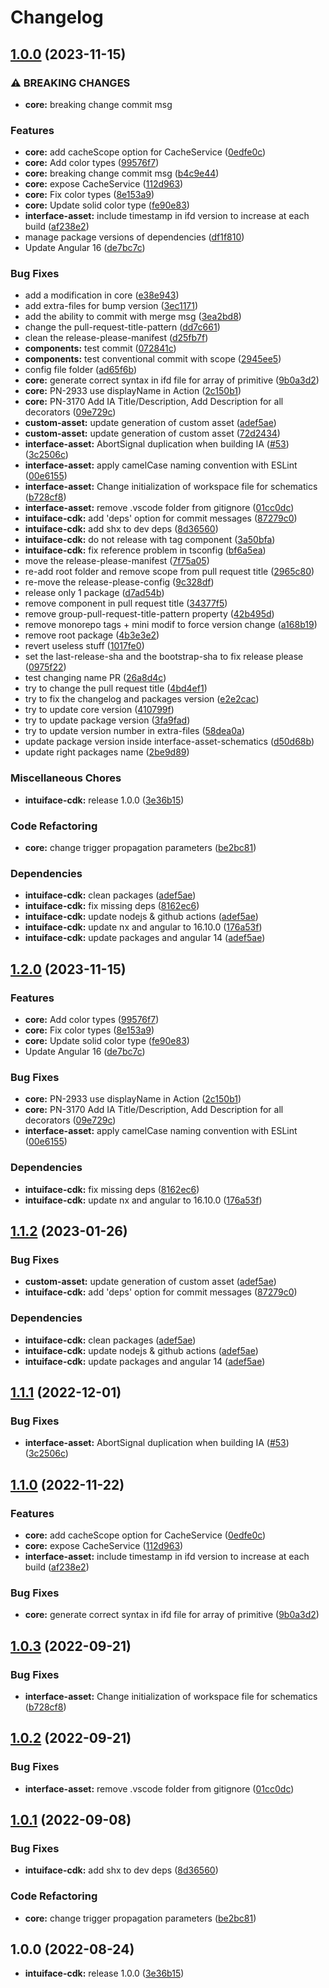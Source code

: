 # Changelog

## [1.0.0](https://github.com/intuiface/intuiface-cdk/compare/v1.2.0...v1.0.0) (2023-11-15)


### ⚠ BREAKING CHANGES

* **core:** breaking change commit msg

### Features

* **core:** add cacheScope option for CacheService ([0edfe0c](https://github.com/intuiface/intuiface-cdk/commit/0edfe0c990bc2e5bfe7a10ad914a4fad5cc2a8aa))
* **core:** Add color types ([99576f7](https://github.com/intuiface/intuiface-cdk/commit/99576f781e45897bfa1ea2bb1c9e2a31e80140de))
* **core:** breaking change commit msg ([b4c9e44](https://github.com/intuiface/intuiface-cdk/commit/b4c9e44de761b6d0fc0d9fa08bd0d7016193db35))
* **core:** expose CacheService ([112d963](https://github.com/intuiface/intuiface-cdk/commit/112d963309cb2ea2e8bc3e510911a471c5615c87))
* **core:** Fix color types ([8e153a9](https://github.com/intuiface/intuiface-cdk/commit/8e153a9ef0facc6bc928f53b092be732ceed8088))
* **core:** Update solid color type ([fe90e83](https://github.com/intuiface/intuiface-cdk/commit/fe90e83edea790d279a8807e15a1af6183c475d4))
* **interface-asset:** include timestamp in ifd version to increase at each build ([af238e2](https://github.com/intuiface/intuiface-cdk/commit/af238e2c1e740e54dc979e80a669c6b7792578b9))
* manage package versions of dependencies ([df1f810](https://github.com/intuiface/intuiface-cdk/commit/df1f8100f65037e3fd2321dcc43dd8e757d52905))
* Update Angular 16 ([de7bc7c](https://github.com/intuiface/intuiface-cdk/commit/de7bc7c92dccf96b1dac013ce68a11b11f970ffb))


### Bug Fixes

* add a modification in core ([e38e943](https://github.com/intuiface/intuiface-cdk/commit/e38e94397424cdd6b6aec27435011eb61d1dd67a))
* add extra-files for bump version ([3ec1171](https://github.com/intuiface/intuiface-cdk/commit/3ec1171c5804d299e039f4aa4c59008d1ecc9761))
* add the ability to commit with merge msg ([3ea2bd8](https://github.com/intuiface/intuiface-cdk/commit/3ea2bd805821ee8beeff192ddbb057ff4629d2c4))
* change the pull-request-title-pattern ([dd7c661](https://github.com/intuiface/intuiface-cdk/commit/dd7c661b28de699872d1f70972e5a6526554f1c5))
* clean the release-please-manifest ([d25fb7f](https://github.com/intuiface/intuiface-cdk/commit/d25fb7f63b036eb8b650d3bd013b6a2616025d87))
* **components:** test commit ([072841c](https://github.com/intuiface/intuiface-cdk/commit/072841c513c1643f0d57efb26b05e4c12b7a5917))
* **components:** test conventional commit with scope ([2945ee5](https://github.com/intuiface/intuiface-cdk/commit/2945ee506e030b70292f0bbe1a0008126f84a401))
* config file folder ([ad65f6b](https://github.com/intuiface/intuiface-cdk/commit/ad65f6b25a931559adc2338be1aec9823648123f))
* **core:** generate correct syntax in ifd file for array of primitive ([9b0a3d2](https://github.com/intuiface/intuiface-cdk/commit/9b0a3d2fadc1f80041779c6c20331651cb4b4353))
* **core:** PN-2933 use displayName in Action ([2c150b1](https://github.com/intuiface/intuiface-cdk/commit/2c150b125919236eee3eab98253c88961fd6adca))
* **core:** PN-3170 Add IA Title/Description, Add Description for all decorators ([09e729c](https://github.com/intuiface/intuiface-cdk/commit/09e729ce65fcb202c89cc968ab09949ea8cf7427))
* **custom-asset:** update generation of custom asset ([adef5ae](https://github.com/intuiface/intuiface-cdk/commit/adef5ae748f701f39bcf4bfb372274e6c54437e6))
* **custom-asset:** update generation of custom asset ([72d2434](https://github.com/intuiface/intuiface-cdk/commit/72d2434708d87d232ee51d686bc12918d260fed8))
* **interface-asset:** AbortSignal duplication when building IA ([#53](https://github.com/intuiface/intuiface-cdk/issues/53)) ([3c2506c](https://github.com/intuiface/intuiface-cdk/commit/3c2506c97d927293f772c57150fb52e8d334297d))
* **interface-asset:** apply camelCase naming convention with ESLint ([00e6155](https://github.com/intuiface/intuiface-cdk/commit/00e6155682b1ca31066a110c4919212b423dd890))
* **interface-asset:** Change initialization of workspace file for schematics ([b728cf8](https://github.com/intuiface/intuiface-cdk/commit/b728cf8343de7ef5e5c8c193cb9b3ab69bfb9421))
* **interface-asset:** remove .vscode folder from gitignore ([01cc0dc](https://github.com/intuiface/intuiface-cdk/commit/01cc0dcc33292d81ef1245473f1a87270b9aa3f8))
* **intuiface-cdk:** add 'deps' option for commit messages ([87279c0](https://github.com/intuiface/intuiface-cdk/commit/87279c0b7efe5cf9032114ebb4bc9114033252c2))
* **intuiface-cdk:** add shx to dev deps ([8d36560](https://github.com/intuiface/intuiface-cdk/commit/8d3656049a6db825435f5fa162797055f735c625))
* **intuiface-cdk:** do not release with tag component ([3a50bfa](https://github.com/intuiface/intuiface-cdk/commit/3a50bfa99a8a230cb9dc2f3e2a8ecb41c897127a))
* **intuiface-cdk:** fix reference problem in tsconfig ([bf6a5ea](https://github.com/intuiface/intuiface-cdk/commit/bf6a5eae73d9d80e97f6bb5a9ea4acca94106fda))
* move the release-please-manifest ([7f75a05](https://github.com/intuiface/intuiface-cdk/commit/7f75a0574be466f77e5dc60a2acffff60906e0ef))
* re-add root folder and remove scope from pull request title ([2965c80](https://github.com/intuiface/intuiface-cdk/commit/2965c80502b9ba198feee28d6e2ca06e7ec02661))
* re-move the release-please-config ([9c328df](https://github.com/intuiface/intuiface-cdk/commit/9c328dfe982e1dc95693289b7e44f4bfdf0b70f9))
* release only 1 package ([d7ad54b](https://github.com/intuiface/intuiface-cdk/commit/d7ad54bbe3d5116cb9c399fa4a8b7b08604f2270))
* remove component in pull request title ([34377f5](https://github.com/intuiface/intuiface-cdk/commit/34377f5dc3447c0b5cbe70884465b7d471c56cd8))
* remove group-pull-request-title-pattern property ([42b495d](https://github.com/intuiface/intuiface-cdk/commit/42b495dd0f6a5b63b4e7ef07deee09fcd8a0c389))
* remove monorepo tags + mini modif to force version change ([a168b19](https://github.com/intuiface/intuiface-cdk/commit/a168b193b97bd917f337fc0f9e9829dda594b8a6))
* remove root package ([4b3e3e2](https://github.com/intuiface/intuiface-cdk/commit/4b3e3e22265a5ee9381096a0a3fbe25af37e21ad))
* revert useless stuff ([1017fe0](https://github.com/intuiface/intuiface-cdk/commit/1017fe0804d4e2f18b2b599503e79a3665ca609a))
* set the last-release-sha and the bootstrap-sha to fix release please ([0975f22](https://github.com/intuiface/intuiface-cdk/commit/0975f22e0ff7dc4543566bfd4f93b4f9ad5bb010))
* test changing name PR ([26a8d4c](https://github.com/intuiface/intuiface-cdk/commit/26a8d4ccc31dcc560b3a1a6bbbbf69791c0b350b))
* try to change the pull request title ([4bd4ef1](https://github.com/intuiface/intuiface-cdk/commit/4bd4ef1f68ae5e04e18c415833b5465ab477e52b))
* try to fix the changelog and packages version ([e2e2cac](https://github.com/intuiface/intuiface-cdk/commit/e2e2cacdc4657a0ca24be377936022fbf775dd37))
* try to update core version ([410799f](https://github.com/intuiface/intuiface-cdk/commit/410799f491423709d69c8172ae2a59b734974879))
* try to update package version ([3fa9fad](https://github.com/intuiface/intuiface-cdk/commit/3fa9fad43d3d5beba63db0a02afb23d49d2a6e13))
* try to update version number in extra-files ([58dea0a](https://github.com/intuiface/intuiface-cdk/commit/58dea0adbe365282b2a9ecfb62de32ad7f27f4dc))
* update package version inside interface-asset-schematics ([d50d68b](https://github.com/intuiface/intuiface-cdk/commit/d50d68baa7d39eef50e5bcc27aefc80fb24653ee))
* update right packages name ([2be9d89](https://github.com/intuiface/intuiface-cdk/commit/2be9d89621f0554c4fe1441a10dceb06be8513ad))


### Miscellaneous Chores

* **intuiface-cdk:** release 1.0.0 ([3e36b15](https://github.com/intuiface/intuiface-cdk/commit/3e36b15b1126bf3a83bccf476416ed5b3f84973c))


### Code Refactoring

* **core:** change trigger propagation parameters ([be2bc81](https://github.com/intuiface/intuiface-cdk/commit/be2bc81747bf5b0acb081e3bae85b161663231df))


### Dependencies

* **intuiface-cdk:** clean packages ([adef5ae](https://github.com/intuiface/intuiface-cdk/commit/adef5ae748f701f39bcf4bfb372274e6c54437e6))
* **intuiface-cdk:** fix missing deps ([8162ec6](https://github.com/intuiface/intuiface-cdk/commit/8162ec6d5983241af875cf799978793f1afc6f6b))
* **intuiface-cdk:** update nodejs & github actions ([adef5ae](https://github.com/intuiface/intuiface-cdk/commit/adef5ae748f701f39bcf4bfb372274e6c54437e6))
* **intuiface-cdk:** update nx and angular to 16.10.0 ([176a53f](https://github.com/intuiface/intuiface-cdk/commit/176a53fde11e95038af2b0dfb5ca042c5f760f18))
* **intuiface-cdk:** update packages and angular 14 ([adef5ae](https://github.com/intuiface/intuiface-cdk/commit/adef5ae748f701f39bcf4bfb372274e6c54437e6))

## [1.2.0](https://github.com/intuiface/intuiface-cdk/compare/v1.1.2...v1.2.0) (2023-11-15)


### Features

* **core:** Add color types ([99576f7](https://github.com/intuiface/intuiface-cdk/commit/99576f781e45897bfa1ea2bb1c9e2a31e80140de))
* **core:** Fix color types ([8e153a9](https://github.com/intuiface/intuiface-cdk/commit/8e153a9ef0facc6bc928f53b092be732ceed8088))
* **core:** Update solid color type ([fe90e83](https://github.com/intuiface/intuiface-cdk/commit/fe90e83edea790d279a8807e15a1af6183c475d4))
* Update Angular 16 ([de7bc7c](https://github.com/intuiface/intuiface-cdk/commit/de7bc7c92dccf96b1dac013ce68a11b11f970ffb))


### Bug Fixes

* **core:** PN-2933 use displayName in Action ([2c150b1](https://github.com/intuiface/intuiface-cdk/commit/2c150b125919236eee3eab98253c88961fd6adca))
* **core:** PN-3170 Add IA Title/Description, Add Description for all decorators ([09e729c](https://github.com/intuiface/intuiface-cdk/commit/09e729ce65fcb202c89cc968ab09949ea8cf7427))
* **interface-asset:** apply camelCase naming convention with ESLint ([00e6155](https://github.com/intuiface/intuiface-cdk/commit/00e6155682b1ca31066a110c4919212b423dd890))


### Dependencies

* **intuiface-cdk:** fix missing deps ([8162ec6](https://github.com/intuiface/intuiface-cdk/commit/8162ec6d5983241af875cf799978793f1afc6f6b))
* **intuiface-cdk:** update nx and angular to 16.10.0 ([176a53f](https://github.com/intuiface/intuiface-cdk/commit/176a53fde11e95038af2b0dfb5ca042c5f760f18))

## [1.1.2](https://github.com/intuiface/intuiface-cdk/compare/v1.1.1...v1.1.2) (2023-01-26)


### Bug Fixes

* **custom-asset:** update generation of custom asset ([adef5ae](https://github.com/intuiface/intuiface-cdk/commit/adef5ae748f701f39bcf4bfb372274e6c54437e6))
* **intuiface-cdk:** add 'deps' option for commit messages ([87279c0](https://github.com/intuiface/intuiface-cdk/commit/87279c0b7efe5cf9032114ebb4bc9114033252c2))


### Dependencies

* **intuiface-cdk:** clean packages ([adef5ae](https://github.com/intuiface/intuiface-cdk/commit/adef5ae748f701f39bcf4bfb372274e6c54437e6))
* **intuiface-cdk:** update nodejs & github actions ([adef5ae](https://github.com/intuiface/intuiface-cdk/commit/adef5ae748f701f39bcf4bfb372274e6c54437e6))
* **intuiface-cdk:** update packages and angular 14 ([adef5ae](https://github.com/intuiface/intuiface-cdk/commit/adef5ae748f701f39bcf4bfb372274e6c54437e6))

## [1.1.1](https://github.com/intuiface/intuiface-cdk/compare/v1.1.0...v1.1.1) (2022-12-01)


### Bug Fixes

* **interface-asset:** AbortSignal duplication when building IA ([#53](https://github.com/intuiface/intuiface-cdk/issues/53)) ([3c2506c](https://github.com/intuiface/intuiface-cdk/commit/3c2506c97d927293f772c57150fb52e8d334297d))

## [1.1.0](https://github.com/intuiface/intuiface-cdk/compare/v1.0.3...v1.1.0) (2022-11-22)


### Features

* **core:** add cacheScope option for CacheService ([0edfe0c](https://github.com/intuiface/intuiface-cdk/commit/0edfe0c990bc2e5bfe7a10ad914a4fad5cc2a8aa))
* **core:** expose CacheService ([112d963](https://github.com/intuiface/intuiface-cdk/commit/112d963309cb2ea2e8bc3e510911a471c5615c87))
* **interface-asset:** include timestamp in ifd version to increase at each build ([af238e2](https://github.com/intuiface/intuiface-cdk/commit/af238e2c1e740e54dc979e80a669c6b7792578b9))


### Bug Fixes

* **core:** generate correct syntax in ifd file for array of primitive ([9b0a3d2](https://github.com/intuiface/intuiface-cdk/commit/9b0a3d2fadc1f80041779c6c20331651cb4b4353))

## [1.0.3](https://github.com/intuiface/intuiface-cdk/compare/v1.0.2...v1.0.3) (2022-09-21)


### Bug Fixes

* **interface-asset:** Change initialization of workspace file for schematics ([b728cf8](https://github.com/intuiface/intuiface-cdk/commit/b728cf8343de7ef5e5c8c193cb9b3ab69bfb9421))

## [1.0.2](https://github.com/intuiface/intuiface-cdk/compare/v1.0.1...v1.0.2) (2022-09-21)


### Bug Fixes

* **interface-asset:** remove .vscode folder from gitignore ([01cc0dc](https://github.com/intuiface/intuiface-cdk/commit/01cc0dcc33292d81ef1245473f1a87270b9aa3f8))

## [1.0.1](https://github.com/intuiface/intuiface-cdk/compare/v1.0.0...v1.0.1) (2022-09-08)


### Bug Fixes

* **intuiface-cdk:** add shx to dev deps ([8d36560](https://github.com/intuiface/intuiface-cdk/commit/8d3656049a6db825435f5fa162797055f735c625))


### Code Refactoring

* **core:** change trigger propagation parameters ([be2bc81](https://github.com/intuiface/intuiface-cdk/commit/be2bc81747bf5b0acb081e3bae85b161663231df))

## 1.0.0 (2022-08-24)

* **intuiface-cdk:** release 1.0.0 ([3e36b15](https://github.com/intuiface/intuiface-cdk/commit/3e36b15b1126bf3a83bccf476416ed5b3f84973c))
